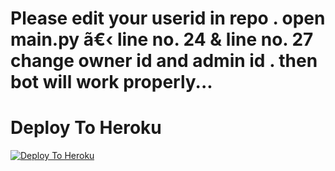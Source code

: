 # Please edit your userid in repo . open main.py ã€‹ line no. 24  & line no. 27 change owner id and admin id . then bot will work properly... 


# Deploy To Heroku

[![Deploy To Heroku](https://www.herokucdn.com/deploy/button.svg)](https://heroku.com/deploy?template=https://github.com/Rahulm9508/DRM-Uploader-CP)
